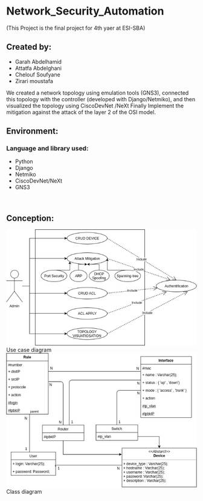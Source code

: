 # Network_Security_Automation
(This Project is the final project for 4th yaer at ESI-SBA)
<h2>Created by:</h2> 
<ul>
  <li>Garah Abdelhamid</li>
  <li>Attatfa Abdelghani</li>
  <li>Chelouf Soufyane</li>
  <li>Zirari moustafa</li>
</ul>
We created a network topology using emulation tools (GNS3), connected this topology with the controller (developed with Django/Netmiko), and then visualized the topology using CiscoDevNet /NeXt Finally Implement the mitigation against the attack of the layer 2 of the OSI model.
<br/>
<h2>Environment:</h2>
<h3>Language and library used:</h3>
<ul>
  <li>Python</li>
  <li>Django</li>
  <li>Netmiko</li>
  <li>CiscoDevNet/NeXt</li>
  <li>GNS3</li>
</ul>
<br/>
<h2>Conception:</h2>
<img src="image/diagramme use case.jpg" alt="Use case diagram" id="Use_case_diagram"/>
<label for="Use_case_diagram" style="align: left; text-align:center;">Use case diagram</label>
<br/>
<img src="image/diagramme de classe.jpg" alt="Class diagram" id="Class_diagram"/>
<label for="Class_diagram" style="align: left; text-align:center;">Class diagram</label>
<img src="image/" alt=""/>
<img src="image/" alt=""/>
